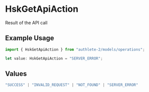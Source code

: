 # HskGetApiAction

Result of the API call

## Example Usage

```typescript
import { HskGetApiAction } from "authlete-2/models/operations";

let value: HskGetApiAction = "SERVER_ERROR";
```

## Values

```typescript
"SUCCESS" | "INVALID_REQUEST" | "NOT_FOUND" | "SERVER_ERROR"
```